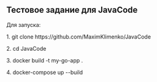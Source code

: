 <h2>Тестовое задание для JavaCode</h2>
Для запуска:</p>
1. git clone https://github.com/MaximKlimenko/JavaCode </p>
2. cd JavaCode </p>
3. docker build -t my-go-app . </p>
4. docker-compose up --build </p>
